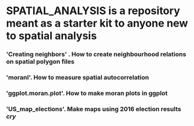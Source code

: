 # SPATIAL_ANALYSIS is a repository meant as a starter kit to anyone new to spatial analysis
### 'Creating neighbors' . How to create neighbourhood relations on spatial polygon files
### 'moranI'. How to measure spatial autocorrelation
### 'ggplot.moran.plot'. How to make moran plots in ggplot
### 'US_map_elections'. Make maps using 2016 election results *cry*
